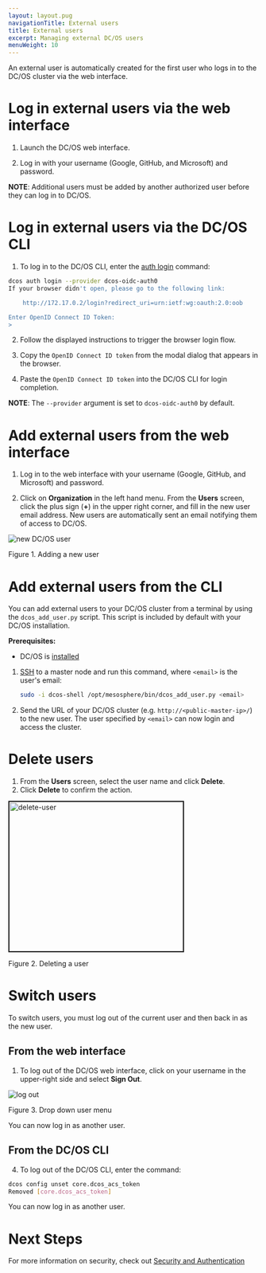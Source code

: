 ```yaml
---
layout: layout.pug
navigationTitle: External users
title: External users
excerpt: Managing external DC/OS users
menuWeight: 10
---
```

<!-- The source repository for this topic is https://github.com/dcos/dcos-docs-site -->

An external user is automatically created for the first user who logs in to the DC/OS cluster via the web interface.

# Log in external users via the web interface

1.  Launch the DC/OS web interface.

2.  Log in with your username (Google, GitHub, and Microsoft) and password.

**NOTE**: Additional users must be added by another authorized user before they can log in to DC/OS.


# Log in external users via the DC/OS CLI

1.  To log in to the DC/OS CLI, enter the [auth login](/1.13/cli/command-reference/dcos-auth/dcos-auth-login/) command:

```bash
dcos auth login --provider dcos-oidc-auth0
If your browser didn't open, please go to the following link:

    http://172.17.0.2/login?redirect_uri=urn:ietf:wg:oauth:2.0:oob

Enter OpenID Connect ID Token: 
>
```

2. Follow the displayed instructions to trigger the browser login flow.

3. Copy the `OpenID Connect ID token` from the modal dialog that appears in the browser.

4. Paste the `OpenID Connect ID token` into the DC/OS CLI for login completion.

**NOTE**: The `--provider` argument is set to `dcos-oidc-auth0` by default.

# Add external users from the web interface

1.  Log in to the web interface with your username (Google, GitHub, and Microsoft) and password.

2.  Click on  **Organization** in the left hand menu. From the **Users** screen, click the plus sign (**+**) in the upper right corner, and fill in the new user email address. New users are automatically sent an email notifying them of access to DC/OS.

![new DC/OS user](/1.13/img/1-11-add-user-to-cluster.png)

Figure 1. Adding a new user

# Add external users from the CLI
You can add external users to your DC/OS cluster from a terminal by using the `dcos_add_user.py` script. This script is included by default with your DC/OS installation.

**Prerequisites:**

- DC/OS is [installed](/1.13/installing/)

1.  [SSH](/1.13/administering-clusters/sshcluster/) to a master node and run this command, where `<email>` is the user's email:

    ```bash
    sudo -i dcos-shell /opt/mesosphere/bin/dcos_add_user.py <email>
    ```

2.  Send the URL of your DC/OS cluster (e.g. `http://<public-master-ip>/`) to the new user. The user specified by `<email>` can now login and access the cluster.

# Delete users
1.  From the **Users** screen, select the user name and click **Delete**.
2.  Click **Delete** to confirm the action.

<img src="/1.12/img/1-11-delete-user.png" alt="delete-user" width="350" height="300" border="2">

 Figure 2. Deleting a user

# Switch users 

To switch users, you must log out of the current user and then back in as the new user.

## From the web interface

1.   To log out of the DC/OS web interface, click on your username in the upper-right side and select **Sign Out**.

![log out](/1.13/img/1-11-user-drop-down-menu.png)

Figure 3. Drop down user menu

You can now log in as another user.

## From the DC/OS CLI

4.  To log out of the DC/OS CLI, enter the command:

```bash
dcos config unset core.dcos_acs_token
Removed [core.dcos_acs_token]
```

You can now log in as another user.

# Next Steps

For more information on security, check out [Security and Authentication](/1.13/security/oss/)
